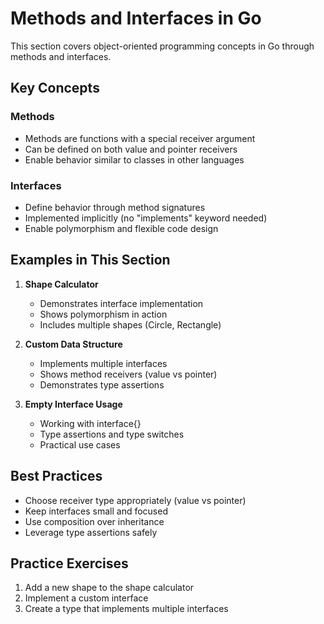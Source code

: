 # Methods and Interfaces in Go

This section covers object-oriented programming concepts in Go through methods and interfaces.

## Key Concepts

### Methods
- Methods are functions with a special receiver argument
- Can be defined on both value and pointer receivers
- Enable behavior similar to classes in other languages

### Interfaces
- Define behavior through method signatures
- Implemented implicitly (no "implements" keyword needed)
- Enable polymorphism and flexible code design

## Examples in This Section

1. **Shape Calculator**
   - Demonstrates interface implementation
   - Shows polymorphism in action
   - Includes multiple shapes (Circle, Rectangle)

2. **Custom Data Structure**
   - Implements multiple interfaces
   - Shows method receivers (value vs pointer)
   - Demonstrates type assertions

3. **Empty Interface Usage**
   - Working with interface{}
   - Type assertions and type switches
   - Practical use cases

## Best Practices
- Choose receiver type appropriately (value vs pointer)
- Keep interfaces small and focused
- Use composition over inheritance
- Leverage type assertions safely

## Practice Exercises
1. Add a new shape to the shape calculator
2. Implement a custom interface
3. Create a type that implements multiple interfaces